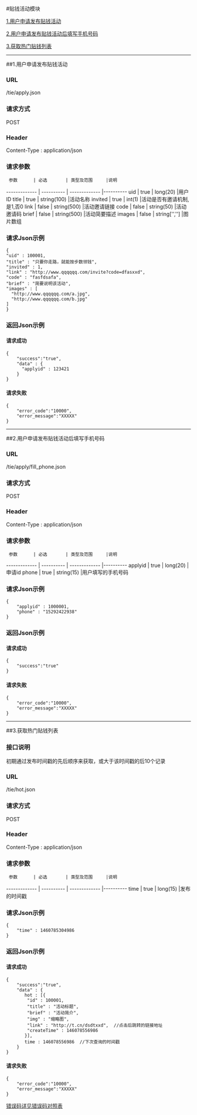 #贴钱活动模块 

[1.用户申请发布贴钱活动](#1)

[2.用户申请发布贴钱活动后填写手机号码](#2)

[3.获取热门贴钱列表](#3)

---
##<a id="1">1.用户申请发布贴钱活动</a>

### URL
/tie/apply.json

### 请求方式
POST

### Header
Content-Type : application/json

### 请求参数
     参数      | 必选 	    | 类型及范围     |说明
-------------  | ---------- | -------------  |---------- 
uid            | true 	    | long(20)       |用户ID
title          | true 	    | string(100)    |活动名称
invited        | true 	    | int(1)            |活动是否有邀请机制,是1,否0
link           | false	    | string(500)    |活动邀请链接
code           | false	    | string(50)     |活动邀请码
brief          | false	    | string(500)    |活动简要描述
images         | false      | string['','']  |图片数组

### 请求Json示例
	{       
    "uid" : 100001,
    "title" : "只要你走路，就能按步数领钱",
    "invited" : 1,
    "link" : "http://www.qqqqqq.com/invite?code=dfasxxd",
    "code" : "fasfdsafa",
    "brief" : "简要说明该活动",
    "images" : [
      "http://www.qqqqqq.com/a.jpg",
      "http://www.qqqqqq.com/b.jpg"
    ]
	}

### 返回Json示例
#### 请求成功
	{
		"success":"true",
		"data" : {
		  "applyid" : 123421
		}
	}

#### 请求失败
	{
		"error_code":"10000",
		"error_message":"XXXXX"
	}

---
##<a id="2">2.用户申请发布贴钱活动后填写手机号码</a>

### URL
/tie/apply/fill_phone.json

### 请求方式
POST

### Header
Content-Type : application/json

### 请求参数
     参数      | 必选 	    | 类型及范围     |说明
-------------  | ---------- | -------------  |---------- 
applyid        | true 	    | long(20)       |申请id
phone          | true 	    | string(15)     |用户填写的手机号码

### 请求Json示例
	{       
		"applyid" : 1000001,
		"phone" : "15292422938"
	}

### 返回Json示例
#### 请求成功
	{
		"success":"true"
	}

#### 请求失败
	{
		"error_code":"10000",
		"error_message":"XXXXX"
	}

---
##<a id="3">3.获取热门贴钱列表</a>

### 接口说明
初期通过发布时间戳的先后顺序来获取，或大于该时间戳的后10个记录

### URL
/tie/hot.json

### 请求方式
POST

### Header
Content-Type : application/json

### 请求参数
     参数      | 必选 	    | 类型及范围     |说明
-------------  | ---------- | -------------  |---------- 
time           | true 	    | long(15)       |发布的时间戳


### 请求Json示例
	{       
		"time" : 1460785304986
	}

### 返回Json示例
#### 请求成功
	{
		"success":"true",
		"data" : {
		   hot : [{
		   	"id" : 100001,
		   	"title" : "活动标题",
		   	"brief" : "活动简介",
		   	"img" : "缩略图",
		   	"link" : "http://t.cn/dsdtxxd",  //点击后跳转的链接地址
		   	"createTime" : 146078556986
		   }],
		   time : 146078556986  //下次查询的时间戳
		}
	}

#### 请求失败
	{
		"error_code":"10000",
		"error_message":"XXXXX"
	}	
[错误码详见错误码对照表](错误码对照表.md)
